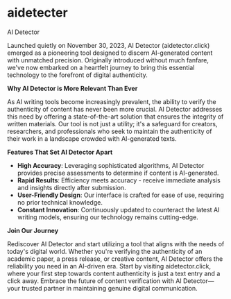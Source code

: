 # aidetecter

<a herf="https://aidetector.click">AI Detector</a>

Launched quietly on November 30, 2023, AI Detector (aidetector.click) emerged as a pioneering tool designed to discern AI-generated content with unmatched precision. Originally introduced without much fanfare, we've now embarked on a heartfelt journey to bring this essential technology to the forefront of digital authenticity.

**Why AI Detector is More Relevant Than Ever**

As AI writing tools become increasingly prevalent, the ability to verify the authenticity of content has never been more crucial. AI Detector addresses this need by offering a state-of-the-art solution that ensures the integrity of written materials. Our tool is not just a utility; it's a safeguard for creators, researchers, and professionals who seek to maintain the authenticity of their work in a landscape crowded with AI-generated texts.

**Features That Set AI Detector Apart**

- **High Accuracy**: Leveraging sophisticated algorithms, AI Detector provides precise assessments to determine if content is AI-generated.
- **Rapid Results**: Efficiency meets accuracy - receive immediate analysis and insights directly after submission.
- **User-Friendly Design**: Our interface is crafted for ease of use, requiring no prior technical knowledge.
- **Constant Innovation**: Continuously updated to counteract the latest AI writing models, ensuring our technology remains cutting-edge.

**Join Our Journey**

Rediscover AI Detector and start utilizing a tool that aligns with the needs of today's digital world. Whether you're verifying the authenticity of an academic paper, a press release, or creative content, AI Detector offers the reliability you need in an AI-driven era. Start by visiting aidetector.click, where your first step towards content authenticity is just a text entry and a click away. Embrace the future of content verification with AI Detector—your trusted partner in maintaining genuine digital communication.
